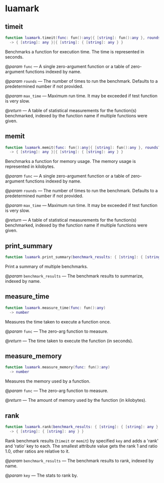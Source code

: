 # luamark

## timeit

```lua
function luamark.timeit(func: fun():any|{ [string]: fun():any }, rounds?: integer, max_time?: number)
  -> { [string]: any }|{ [string]: { [string]: any } }
```

Benchmarks a function for execution time. The time is represented in seconds.

@_param_ `func` — A single zero-argument function or a table of zero-argument functions indexed by name.

@_param_ `rounds` — The number of times to run the benchmark. Defaults to a predetermined number if not provided.

@_param_ `max_time` — Maximum run time. It may be exceeded if test function is very slow.

@_return_ — A table of statistical measurements for the function(s) benchmarked, indexed by the function name if multiple functions were given.

## memit

```lua
function luamark.memit(func: fun():any|{ [string]: fun():any }, rounds?: number, max_time?: number)
  -> { [string]: any }|{ [string]: { [string]: any } }
```

Benchmarks a function for memory usage. The memory usage is represented in kilobytes.

@_param_ `func` — A single zero-argument function or a table of zero-argument functions indexed by name.

@_param_ `rounds` — The number of times to run the benchmark. Defaults to a predetermined number if not provided.

@_param_ `max_time` — Maximum run time. It may be exceeded if test function is very slow.

@_return_ — A table of statistical measurements for the function(s) benchmarked, indexed by the function name if multiple functions were given.

## print_summary

```lua
function luamark.print_summary(benchmark_results: { [string]: { [string]: any } })
```

Print a summary of multiple benchmarks.

@_param_ `benchmark_results` — The benchmark results to summarize, indexed by name.

## measure_time

```lua
function luamark.measure_time(func: fun():any)
  -> number
```

Measures the time taken to execute a function once.

@_param_ `func` — The zero-arg function to measure.

@_return_ — The time taken to execute the function (in seconds).

## measure_memory

```lua
function luamark.measure_memory(func: fun():any)
  -> number
```

Measures the memory used by a function.

@_param_ `func` — The zero-arg function to measure.

@_return_ — The amount of memory used by the function (in kilobytes).

## rank

```lua
function luamark.rank(benchmark_results: { [string]: { [string]: any } }, key: string)
  -> { [string]: { [string]: any } }
```

Rank benchmark results (`timeit` or `memit`) by specified `key` and adds a 'rank' and 'ratio' key to each.
The smallest attribute value gets the rank 1 and ratio 1.0, other ratios are relative to it.

@_param_ `benchmark_results` — The benchmark results to rank, indexed by name.

@_param_ `key` — The stats to rank by.
